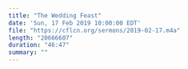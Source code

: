 ```yaml
---
title: "The Wedding Feast"
date: 'Sun, 17 Feb 2019 10:00:00 EDT'
file: "https://cflcn.org/sermons/2019-02-17.m4a"
length: "20666607"
duration: "46:47"
summary: ""
---
```

